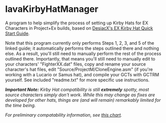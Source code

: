 # lavaKirbyHatManager
A program to help simplify the process of setting up Kirby Hats for EX Characters in Project+Ex builds, based on [DesiacX's EX Kirby Hat Quick Start Guide](https://docs.google.com/document/d/17B462eugiS45PcSsie1iIr8gDl-bQM-gjIT17TIfl6Q/).

Note that this program currently only performs Steps 1, 2, 3, and 5 of the linked guide; it automatically performs the steps outlined there and nothing else. As a result, you'll still need to manually perform the rest of the process outlined there.
Importantly, that means you'll still need to manually edit to your characters' "FighterXX.dat" files, copy and rename your source character's hat files, edit "Source/ProjectM/CloneEngine.asm" (if you're working with a Lucario or Samus hat), and compile your GCTs with GCTRM yourself. See included "readme.txt" for more specific use instructions.

***Important Note:*** *Kirby Hat compatibility is still* ***extremely*** *spotty, most source characters simply don't work. While this may change as fixes are developed for other hats, things are (and will remain) remarkably limited for the time being.*

*For preliminary compatability information, see [this chart](https://docs.google.com/spreadsheets/d/1rlw8wemQ849w-6AgGISXATPv6-pfVnTTQcQqd6N-crI/edit?usp=sharing).*
